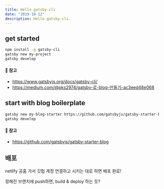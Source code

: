```yaml
---
title: Hello gatsby-cli
date: "2019-10-12"
description: Hello gatsby-cli.
---
```


## get started 

```bash
npm install -g gatsby-cli
gatsby new my-project
gatsby develop
```

#### 🔗 참고  
- https://www.gatsbyjs.org/docs/gatsby-cli/
- https://medium.com/@pks2974/gatsby-로-blog-만들기-ac3eed48e068

## start with blog boilerplate

```bash
gatsby new my-blog-starter https://github.com/gatsbyjs/gatsby-starter-blog
gatsby develop
```

#### 🔗 참고  
- https://github.com/gatsbyjs/gatsby-starter-blog

## 배포
netlify 공홈 가서 깃헙 계정 연결하고 시키는 대로 하면 배포 완료!

정해진 브랜치에 push하면, build & deploy 하는 듯?
